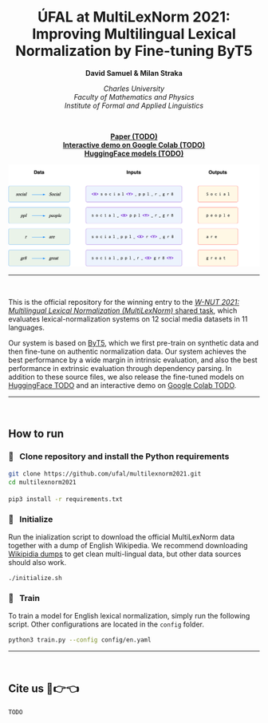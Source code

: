 <h1 align="center"><b>ÚFAL at MultiLexNorm 2021:<br>Improving Multilingual Lexical Normalization by Fine-tuning ByT5</b></h1>


<p align="center">
  <b>David Samuel & Milan Straka</b>
</p>

<p align="center">
  <i>
    Charles University<br>
    Faculty of Mathematics and Physics<br>
    Institute of Formal and Applied Linguistics
  </i>
</p>
<br>

<p align="center">
  <a href="TODO"><b>Paper (TODO)</b></a><br>
  <a href="TODO"><b>Interactive demo on Google Colab (TODO)</b></a><br>
  <a href="TODO"><b>HuggingFace models (TODO)</b></a>
</p>

<p align="center">
  <img src="img/overall.png" alt="Illustration of our model." width="720"/>  
</p>

_______

<br>

This is the official repository for the winning entry to the [*W-NUT 2021: Multilingual Lexical Normalization (MultiLexNorm)* shared task](https://noisy-text.github.io/2021/multi-lexnorm.html), which
evaluates lexical-normalization systems on 12 social media datasets in 11
languages.

Our system is based on [ByT5](https://arxiv.org/abs/2105.13626), which we first pre-train on synthetic data and then fine-tune on authentic normalization data. Our system achieves the best performance by a wide margin in intrinsic evaluation, and also the best performance in extrinsic evaluation through dependency parsing. In addition to these source files, we also release the fine-tuned models on [HuggingFace TODO](TODO) and an interactive demo on [Google Colab TODO](TODO).

_______

<br>

## How to run

### :feet: &nbsp; Clone repository and install the Python requirements

```sh
git clone https://github.com/ufal/multilexnorm2021.git
cd multilexnorm2021

pip3 install -r requirements.txt 
```

### :feet: &nbsp; Initialize

Run the inialization script to download the official MultiLexNorm data together with a dump of English Wikipedia. We recommend downloading [Wikipidia dumps](https://dumps.wikimedia.org/backup-index.html) to get clean multi-lingual data, but other data sources should also work.

```sh
./initialize.sh
```

### :feet: &nbsp; Train

To train a model for English lexical normalization, simply run the following script.  Other configurations are located in the `config` folder.
```sh
python3 train.py --config config/en.yaml
```

_______

<br>

## Cite us :pleading_face::point_right::point_left:

```
TODO
```
